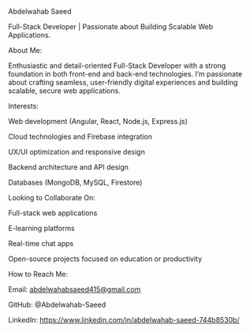 Abdelwahab Saeed

Full-Stack Developer | Passionate about Building Scalable Web Applications.

About Me:

Enthusiastic and detail-oriented Full-Stack Developer with a strong foundation in both front-end and back-end technologies. I’m passionate about crafting seamless, user-friendly digital experiences and building scalable, secure web applications.

Interests:

Web development (Angular, React, Node.js, Express.js)

Cloud technologies and Firebase integration

UX/UI optimization and responsive design

Backend architecture and API design

Databases (MongoDB, MySQL, Firestore)

Looking to Collaborate On:

Full-stack web applications

E-learning platforms

Real-time chat apps

Open-source projects focused on education or productivity

How to Reach Me:

Email: abdelwahabsaeed415@gmail.com

GitHub: @Abdelwahab-Saeed

LinkedIn: https://www.linkedin.com/in/abdelwahab-saeed-744b8530b/
<!---
Abdelwahab-Saeed/Abdelwahab-Saeed is a ✨ special ✨ repository because its `README.md` (this file) appears on your GitHub profile.
You can click the Preview link to take a look at your changes.
--->
